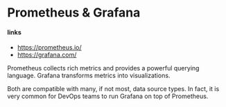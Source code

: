 # Prometheus & Grafana

#### links 

- https://prometheus.io/
- https://grafana.com/

Prometheus collects rich metrics and provides a powerful querying language. Grafana transforms metrics into visualizations. 

Both are compatible with many, if not most, data source types. In fact, it is very common for DevOps teams to run Grafana on top of Prometheus.
